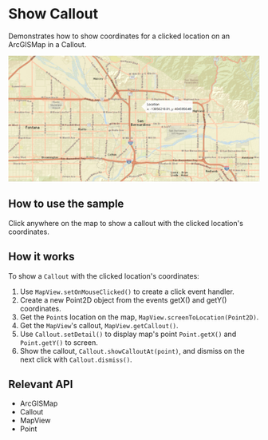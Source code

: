 <h1>Show Callout</h1>

<p>Demonstrates how to show coordinates for a clicked location on an ArcGISMap in a Callout.</p>

<p><img src="ShowCallout.png"/></p>

<h2>How to use the sample</h2>

<p>Click anywhere on the map to show a callout with the clicked location's coordinates.</p>

<h2>How it works</h2>

<p>To show a <code>Callout</code> with the clicked location's coordinates:</p>

<ol>
 <li>Use <code>MapView.setOnMouseClicked()</code> to create a click event handler.</li>
 <li>Create a new Point2D object from the events getX() and getY() coordinates.</li>
 <li>Get the <code>Point</code>s location on the map, <code>MapView.screenToLocation(Point2D)</code>.</li>
 <li>Get the <code>MapView</code>'s callout, <code>MapView.getCallout()</code>.</li>
 <li>Use <code>Callout.setDetail()</code> to display map's point <code>Point.getX()</code> and <code>Point.getY()</code> to screen.</li>
 <li>Show the callout, <code>Callout.showCalloutAt(point)</code>, and dismiss on the next click with <code>Callout.dismiss()</code>.</li>
</ol>

<h2>Relevant API</h2>

<ul>
 <li>ArcGISMap</li>
 <li>Callout</li>
 <li>MapView</li>
 <li>Point</li>
</ul>
